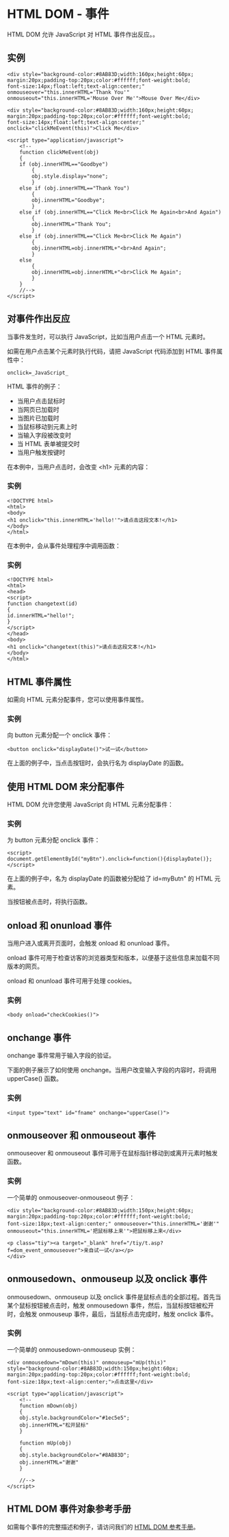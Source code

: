 
# HTML DOM - 事件




HTML DOM 允许 JavaScript 对 HTML 事件作出反应。。

## 实例

```
<div style="background-color:#8AB83D;width:160px;height:60px;
margin:20px;padding-top:20px;color:#ffffff;font-weight:bold;
font-size:14px;float:left;text-align:center;" 
onmouseover="this.innerHTML='Thank You'" 
onmouseout="this.innerHTML='Mouse Over Me'">Mouse Over Me</div>

<div style="background-color:#8AB83D;width:160px;height:60px;
margin:20px;padding-top:20px;color:#ffffff;font-weight:bold;
font-size:14px;float:left;text-align:center;" 
onclick="clickMeEvent(this)">Click Me</div>

<script type="application/javascript">
	<!--
	function clickMeEvent(obj)
	{
	if (obj.innerHTML=="Goodbye")
		{
		obj.style.display="none";
		}
	else if (obj.innerHTML=="Thank You")
		{
		obj.innerHTML="Goodbye";		
		}
	else if (obj.innerHTML=="Click Me<br>Click Me Again<br>And Again")
		{
		obj.innerHTML="Thank You";		
		}
	else if (obj.innerHTML=="Click Me<br>Click Me Again")
		{
		obj.innerHTML=obj.innerHTML+"<br>And Again";		
		}
	else
		{
		obj.innerHTML=obj.innerHTML+"<br>Click Me Again";
		}
	}
	//-->
</script>

```

## 对事件作出反应

当事件发生时，可以执行 JavaScript，比如当用户点击一个 HTML 元素时。

如需在用户点击某个元素时执行代码，请把 JavaScript 代码添加到 HTML 事件属性中：

```
onclick=_JavaScript_
```

HTML 事件的例子：

*   当用户点击鼠标时
*   当网页已加载时
*   当图片已加载时
*   当鼠标移动到元素上时
*   当输入字段被改变时
*   当 HTML 表单被提交时
*   当用户触发按键时

在本例中，当用户点击时，会改变 &lt;h1&gt; 元素的内容：

### 实例

```
<!DOCTYPE html>
<html>
<body>
<h1 onclick="this.innerHTML='hello!'">请点击这段文本!</h1>
</body>
</html>

```



在本例中，会从事件处理程序中调用函数：

### 实例

```
<!DOCTYPE html>
<html>
<head>
<script>
function changetext(id)
{
id.innerHTML="hello!";
}
</script>
</head>
<body>
<h1 onclick="changetext(this)">请点击这段文本!</h1>
</body>
</html>

```



## HTML 事件属性

如需向 HTML 元素分配事件，您可以使用事件属性。

### 实例

向 button 元素分配一个 onclick 事件：

```
<button onclick="displayDate()">试一试</button>
```



在上面的例子中，当点击按钮时，会执行名为 displayDate 的函数。

## 使用 HTML DOM 来分配事件

HTML DOM 允许您使用 JavaScript 向 HTML 元素分配事件：

### 实例

为 button 元素分配 onclick 事件：

```
<script>
document.getElementById("myBtn").onclick=function(){displayDate()};
</script>

```



在上面的例子中，名为 displayDate 的函数被分配给了 id=myButn" 的 HTML 元素。

当按钮被点击时，将执行函数。

## onload 和 onunload 事件

当用户进入或离开页面时，会触发 onload 和 onunload 事件。

onload 事件可用于检查访客的浏览器类型和版本，以便基于这些信息来加载不同版本的网页。

onload 和 onunload 事件可用于处理 cookies。

### 实例

```
<body onload="checkCookies()">
```



## onchange 事件

onchange 事件常用于输入字段的验证。

下面的例子展示了如何使用 onchange。当用户改变输入字段的内容时，将调用 upperCase() 函数。

### 实例

```
<input type="text" id="fname" onchange="upperCase()">
```



## onmouseover 和 onmouseout 事件

onmouseover 和 onmouseout 事件可用于在鼠标指针移动到或离开元素时触发函数。

### 实例

一个简单的 onmouseover-onmouseout 例子：

```
<div style="background-color:#8AB83D;width:150px;height:60px;
margin:20px;padding-top:20px;color:#ffffff;font-weight:bold;
font-size:18px;text-align:center;" onmouseover="this.innerHTML='谢谢'" onmouseout="this.innerHTML='把鼠标移上来'">把鼠标移上来</div>

<p class="tiy"><a target="_blank" href="/tiy/t.asp?f=dom_event_onmouseover">亲自试一试</a></p>
</div>

```

## onmousedown、onmouseup 以及 onclick 事件

onmousedown、onmouseup 以及 onclick 事件是鼠标点击的全部过程。首先当某个鼠标按钮被点击时，触发 onmousedown 事件，然后，当鼠标按钮被松开时，会触发 onmouseup 事件，最后，当鼠标点击完成时，触发 onclick 事件。

### 实例

一个简单的 onmousedown-onmouseup 实例：

```
<div onmousedown="mDown(this)" onmouseup="mUp(this)" style="background-color:#8AB83D;width:150px;height:60px;
margin:20px;padding-top:20px;color:#ffffff;font-weight:bold;
font-size:18px;text-align:center;">点击这里</div>

<script type="application/javascript">
	<!--
	function mDown(obj)
	{
	obj.style.backgroundColor="#1ec5e5";
	obj.innerHTML="松开鼠标"
	}

	function mUp(obj)
	{
	obj.style.backgroundColor="#8AB83D";
	obj.innerHTML="谢谢"
	}

	//-->
</script>

```



## HTML DOM 事件对象参考手册

如需每个事件的完整描述和例子，请访问我们的 [HTML DOM 参考手册](/jsref/index.asp "JavaScript 和 HTML DOM 参考手册")。




